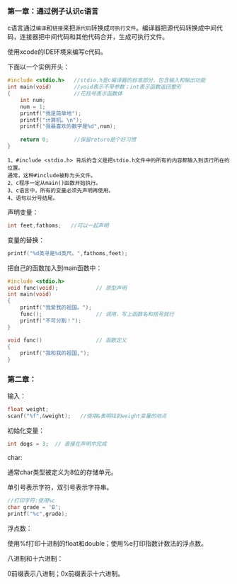 ### 第一章：通过例子认识c语言

c语言通过`编译`和`链接`来把`源代码`转换成`可执行文件`。编译器把源代码转换成中间代码，连接器把中间代码和其他代码合并，生成可执行文件。

使用xcode的IDE环境来编写c代码。

下面以一个实例开头：

```c
#include <stdio.h>   //stdio.h是c编译器的标准部分，包含输入和输出功能
int main(void)       //void表示不带参数；int表示函数返回整形
{                    //花括号表示函数体
    int num;
    num = 1;
    printf("我是简单地");
    printf("计算机。\n");
    printf("我最喜欢的数字是%d",num);
    
    return 0;        //保留return是个好习惯
}

```

```
1、#include <stdio.h> 背后的含义是把stdio.h文件中的所有的内容都输入到该行所在的位置。
通常，这种#include被称为头文件。
2、c程序一定从main()函数开始执行。
3、c语言中，所有的变量必须先声明再使用。
4、语句以分号结尾。

```

声明变量：

```c
int feet,fathoms;   //可以一起声明
```

变量的替换：

```c
printf("%d英寻是%d英尺。",fathoms,feet);
```

把自己的函数加入到main函数中：

```c
#include <stdio.h>
void func(void);            // 原型声明
int main(void)
{
    printf("我爱我的祖国。");
    func();                 // 调用，写上函数名和括号就行
    printf("不可分割！");
}

void func()                 // 函数定义
{
    printf("我和我的祖国,");
}

```

### 第二章：

输入：

```c
float weight;
scanf("%f",&weight);   //使用&表明找到weight变量的地点
```

初始化变量：

```c
int dogs = 3;  // 直接在声明中完成
```

char:

通常char类型被定义为8位的存储单元。

单引号表示字符，双引号表示字符串。

```c
//打印字符:使用%c
char grade = 'B';
printf("%c",grade);
```

浮点数：

使用%f打印十进制的float和double；使用%e打印指数计数法的浮点数。

八进制和十六进制：

0前缀表示八进制；0x前缀表示十六进制。

